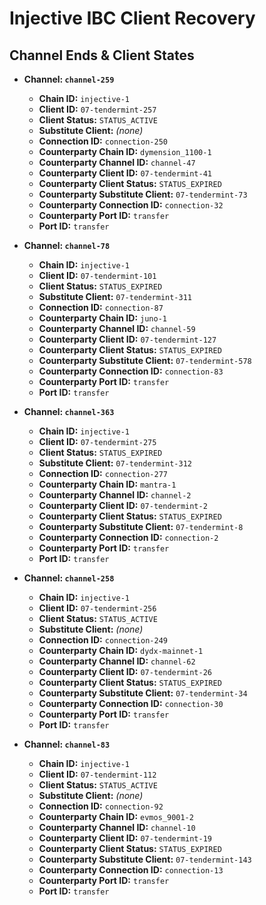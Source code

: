 # Injective IBC Client Recovery

## Channel Ends & Client States

- **Channel: `channel-259`**
  - **Chain ID:** `injective-1`
  - **Client ID:** `07-tendermint-257`
  - **Client Status:** `STATUS_ACTIVE`
  - **Substitute Client:** *(none)*
  - **Connection ID:** `connection-250`
  - **Counterparty Chain ID:** `dymension_1100-1`
  - **Counterparty Channel ID:** `channel-47`
  - **Counterparty Client ID:** `07-tendermint-41`
  - **Counterparty Client Status:** `STATUS_EXPIRED`
  - **Counterparty Substitute Client:** `07-tendermint-73`
  - **Counterparty Connection ID:** `connection-32`
  - **Counterparty Port ID:** `transfer`
  - **Port ID:** `transfer`

- **Channel: `channel-78`**
  - **Chain ID:** `injective-1`
  - **Client ID:** `07-tendermint-101`
  - **Client Status:** `STATUS_EXPIRED`
  - **Substitute Client:** `07-tendermint-311`
  - **Connection ID:** `connection-87`
  - **Counterparty Chain ID:** `juno-1`
  - **Counterparty Channel ID:** `channel-59`
  - **Counterparty Client ID:** `07-tendermint-127`
  - **Counterparty Client Status:** `STATUS_EXPIRED`
  - **Counterparty Substitute Client:** `07-tendermint-578`
  - **Counterparty Connection ID:** `connection-83`
  - **Counterparty Port ID:** `transfer`
  - **Port ID:** `transfer`

- **Channel: `channel-363`**
  - **Chain ID:** `injective-1`
  - **Client ID:** `07-tendermint-275`
  - **Client Status:** `STATUS_EXPIRED`
  - **Substitute Client:** `07-tendermint-312`
  - **Connection ID:** `connection-277`
  - **Counterparty Chain ID:** `mantra-1`
  - **Counterparty Channel ID:** `channel-2`
  - **Counterparty Client ID:** `07-tendermint-2`
  - **Counterparty Client Status:** `STATUS_EXPIRED`
  - **Counterparty Substitute Client:** `07-tendermint-8`
  - **Counterparty Connection ID:** `connection-2`
  - **Counterparty Port ID:** `transfer`
  - **Port ID:** `transfer`

- **Channel: `channel-258`**
  - **Chain ID:** `injective-1`
  - **Client ID:** `07-tendermint-256`
  - **Client Status:** `STATUS_ACTIVE`
  - **Substitute Client:** *(none)*
  - **Connection ID:** `connection-249`
  - **Counterparty Chain ID:** `dydx-mainnet-1`
  - **Counterparty Channel ID:** `channel-62`
  - **Counterparty Client ID:** `07-tendermint-26`
  - **Counterparty Client Status:** `STATUS_EXPIRED`
  - **Counterparty Substitute Client:** `07-tendermint-34`
  - **Counterparty Connection ID:** `connection-30`
  - **Counterparty Port ID:** `transfer`
  - **Port ID:** `transfer`

- **Channel: `channel-83`**
  - **Chain ID:** `injective-1`
  - **Client ID:** `07-tendermint-112`
  - **Client Status:** `STATUS_ACTIVE`
  - **Substitute Client:** *(none)*
  - **Connection ID:** `connection-92`
  - **Counterparty Chain ID:** `evmos_9001-2`
  - **Counterparty Channel ID:** `channel-10`
  - **Counterparty Client ID:** `07-tendermint-19`
  - **Counterparty Client Status:** `STATUS_EXPIRED`
  - **Counterparty Substitute Client:** `07-tendermint-143`
  - **Counterparty Connection ID:** `connection-13`
  - **Counterparty Port ID:** `transfer`
  - **Port ID:** `transfer`
